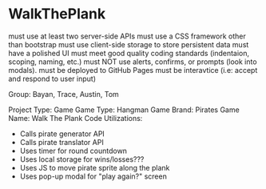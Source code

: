 # WalkThePlank

must use at least two server-side APIs
must use a CSS framework other than bootstrap
must use client-side storage to store persistent data
must have a polished UI
must meet good quality coding standards (indentaion, scoping, naming, etc.)
must NOT use alerts, confirms, or prompts (look into modals).
must be deployed to GitHub Pages
must be interavtice (i.e: accept and respond to user input)

Group: Bayan, Trace, Austin, Tom


Project Type: Game
Game Type: Hangman
Game Brand: Pirates
Game Name: Walk The Plank
Code Utilizations:
- Calls pirate generator API
- Calls pirate translator API
- Uses timer for round countdown
- Uses local storage for wins/losses???
- Uses JS to move pirate sprite along the plank
- Uses pop-up modal for "play again?" screen
